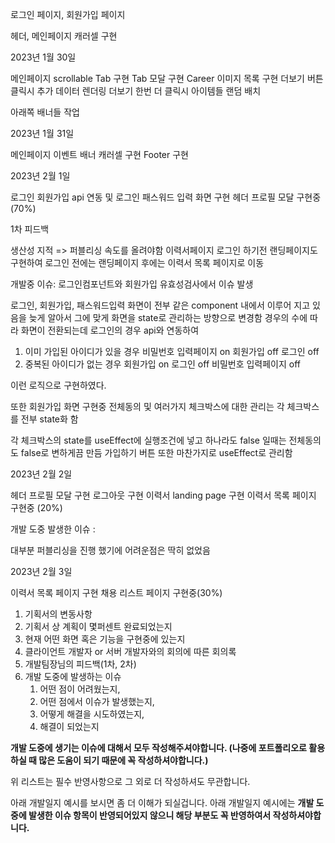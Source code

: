 로그인 페이지, 회원가입 페이지

헤더, 메인페이지 캐러셀 구현


2023년 1월 30일

메인페이지 scrollable Tab 구현
Tab 모달 구현
Career 이미지 목록 구현
더보기 버튼 클릭시 추가 데이터 렌더링
더보기 한번 더 클릭시 아이템들 랜덤 배치

아래쪽 배너들 작업


2023년 1월 31일

메인페이지 이벤트 배너 캐러셀 구현
Footer 구현



2023년 2월 1일

로그인 회원가입 api 연동 및 로그인 패스워드 입력 화면 구현
헤더 프로필 모달 구현중 (70%)

1차 피드백 

생산성 지적
 => 퍼블리싱 속도를 올려야함
이력서페이지 로그인 하기전 랜딩페이지도 구현하여
로그인 전에는 랜딩페이지 후에는 이력서 목록 페이지로 이동

개발중 이슈:
로그인컴포넌트와 회원가입 유효성검사에서 이슈 발생

로그인, 회원가입, 패스워드입력 화면이 전부 같은 component 내에서 이루어 지고 있음을 
늦게 알아서 그에 맞게 화면을 state로 관리하는 방향으로 변경함
경우의 수에 따라 화면이 전환되는데 로그인의 경우 api와 연동하여 

1. 이미 가입된 아이디가 있을 경우
    비밀번호 입력페이지 on
    회원가입 off
    로그인 off
2. 중복된 아이디가 없는 경우
    회원가입 on
    로그인 off
    비밀번호 입력페이지 off

이런 로직으로 구현하였다.

또한 회원가입 화면 구현중 전체동의 및 여러가지 체크박스에 대한 관리는 각 체크박스를 전부 state화 함

각 체크박스의 state를 useEffect에 실행조건에 넣고 하나라도 false 일때는 전체동의도 false로 변하게끔 만듬
가입하기 버튼 또한 마찬가지로 useEffect로 관리함

2023년 2월 2일

헤더 프로필 모달 구현
로그아웃 구현
이력서 landing page 구현
이력서 목록 페이지 구현중 (20%)

개발 도중 발생한 이슈 :

대부분 퍼블리싱을 진행 했기에 어려운점은 딱히 없었음



2023년 2월 3일

이력서 목록 페이지 구현
채용 리스트 페이지 구현중(30%)











1. 기획서의 변동사항
2. 기획서 상 계획이 몇퍼센트 완료되었는지
3. 현재 어떤 화면 혹은 기능을 구현중에 있는지
4. 클라이언트 개발자 or 서버 개발자와의 회의에 따른 회의록
5. 개발팀장님의 피드백(1차, 2차)
6. 개발 도중에 발생하는 이슈
    1. 어떤 점이 어려웠는지, 
    2. 어떤 점에서 이슈가 발생했는지, 
    3. 어떻게 해결을 시도하였는지, 
    4. 해결이 되었는지

**개발 도중에 생기는 이슈에 대해서 모두 작성해주셔야합니다. 
(나중에 포트폴리오로 활용하실 때 많은 도움이 되기 때문에 꼭 작성하셔야합니다.)**

위 리스트는 필수 반영사항으로 그 외로 더 작성하셔도 무관합니다.

아래 개발일지 예시를 보시면 좀 더 이해가 되실겁니다. 
아래 개발일지 예시에는 **개발 도중에 발생한 이슈 항목이 반영되어있지 않으니 해당 부분도 꼭 반영하여서 작성하셔야합니다.**